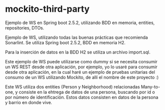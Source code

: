 # mockito-third-party
Ejemplo de WS en Spring boot 2.5.2, utilizando BDD en memoria, entities, repositories, DTOs.

Ejemplo de WS, utilizando todas las buenas prácticas que recomienda Sonarlint. Se utiliza Spring boot 2.5.2, BDD en memoria H2.

Para la inserción de datos en la BDD H2 se utiliza un archivo import.sql.

Este ejemplo de WS puede utilizarse como dummy si se necesita consumir un WS REST desde otra aplicación, por ejemplo,
yo lo usaré para consumir desde otra aplicación, en la cual haré un ejemplo de pruebas unitarias del consumo de un WS
utilizando Mockito, de allí el nombre de este proyecto :)

Este WS utiliza dos entities (Person y Neighborhood) relacionadas Many-to-one, y consiste en la ehtrega de datos de una persona, buscando por id o
por número de identificación. Estos datos consisten en datos de la persona y barrio en donde vive.
